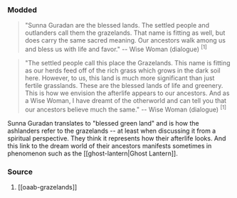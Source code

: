 ### Modded
> "Sunna Guradan are the blessed lands. The settled people and outlanders call them the grazelands. That name is fitting as well, but does carry the same sacred meaning. Our ancestors walk among us and bless us with life and favor."
> -- Wise Woman (dialogue) <sup>[1]</sup>

> "The settled people call this place the Grazelands. This name is fitting as our herds feed off of the rich grass which grows in the dark soil here. However, to us, this land is much more significant than just fertile grasslands. These are the blessed lands of life and greenery. This is how we envision the afterlife appears to our ancestors. And as a Wise Woman, I have dreamt of the otherworld and can tell you that our ancestors believe much the same."
> -- Wise Woman (dialogue) <sup>[1]</sup>

Sunna Guradan translates to "blessed green land" and is how the ashlanders refer to the grazelands -- at least when discussing it from a spiritual perspective. They think it represents how their afterlife looks. And this link to the dream world of their ancestors manifests sometimes in phenomenon such as the [[ghost-lantern|Ghost Lantern]].
### Source
1. [[oaab-grazelands]]